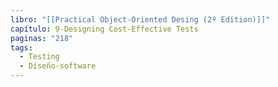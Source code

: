 ```yaml
---
libro: "[[Practical Object-Oriented Desing (2º Edition)]]"
capítulo: 9-Designing Cost-Effective Tests
paginas: "218"
tags:
  - Testing
  - Diseño-software
---
```

